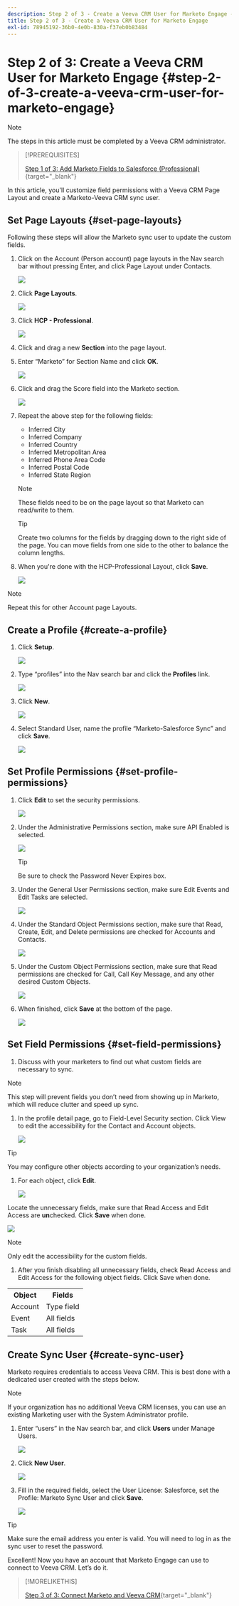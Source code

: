 ```yaml
---
description: Step 2 of 3 - Create a Veeva CRM User for Marketo Engage - Marketo Docs - Product Documentation
title: Step 2 of 3 - Create a Veeva CRM User for Marketo Engage
exl-id: 78945192-36b0-4e0b-830a-f37eb0b83484
---
```

# Step 2 of 3: Create a Veeva CRM User for Marketo Engage {#step-2-of-3-create-a-veeva-crm-user-for-marketo-engage}

>[!NOTE]
>
>The steps in this article must be completed by a Veeva CRM administrator.

>[!PREREQUISITES]
>
>[Step 1 of 3: Add Marketo Fields to Salesforce (Professional)](/help/marketo/product-docs/crm-sync/veeva-crm-sync/setup/step-1-of-3-add-marketo-fields-to-veeva-crm.md){target="_blank"}

In this article, you'll customize field permissions with a Veeva CRM Page Layout and create a Marketo-Veeva CRM sync user.

## Set Page Layouts {#set-page-layouts}

Following these steps will allow the Marketo sync user to update the custom fields.

1. Click on the Account (Person account) page layouts in the Nav search bar without pressing Enter, and click Page Layout under Contacts.

   ![](assets/step-2-of-3-create-a-veeva-crm-user-1.png)

1. Click **Page Layouts**.

   ![](assets/step-2-of-3-create-a-veeva-crm-user-2.png)

1. Click **HCP - Professional**.

   ![](assets/step-2-of-3-create-a-veeva-crm-user-3.png)

1. Click and drag a new **Section** into the page layout.

1. Enter “Marketo” for Section Name and click **OK**.

   ![](assets/step-2-of-3-create-a-veeva-crm-user-4.png)

1. Click and drag the Score field into the Marketo section.

   ![](assets/step-2-of-3-create-a-veeva-crm-user-5.png)

1. Repeat the above step for the following fields:

   * Inferred City
   * Inferred Company
   * Inferred Country
   * Inferred Metropolitan Area
   * Inferred Phone Area Code
   * Inferred Postal Code
   * Inferred State Region

   >[!NOTE]
   >
   >These fields need to be on the page layout so that Marketo can read/write to them.

   >[!TIP]
   >
   >Create two columns for the fields by dragging down to the right side of the page. You can move fields from one side to the other to balance the column lengths.

1. When you're done with the HCP-Professional Layout, click **Save**.

   ![](assets/step-2-of-3-create-a-veeva-crm-user-6.png)

>[!NOTE]
>
>Repeat this for other Account page Layouts.

## Create a Profile {#create-a-profile}

1. Click **Setup**.

   ![](assets/step-2-of-3-create-a-veeva-crm-user-7.png)

1. Type “profiles” into the Nav search bar and click the **Profiles** link.

   ![](assets/step-2-of-3-create-a-veeva-crm-user-8.png)

1. Click **New**.

   ![](assets/step-2-of-3-create-a-veeva-crm-user-9.png)

1. Select Standard User, name the profile “Marketo-Salesforce Sync” and click **Save**.

   ![](assets/step-2-of-3-create-a-veeva-crm-user-10.png)

## Set Profile Permissions {#set-profile-permissions}

1. Click **Edit** to set the security permissions.

   ![](assets/step-2-of-3-create-a-veeva-crm-user-11.png)

1. Under the Administrative Permissions section, make sure API Enabled is selected.

   ![](assets/step-2-of-3-create-a-veeva-crm-user-12.png)

   >[!TIP]
   >
   >Be sure to check the Password Never Expires box.

1. Under the General User Permissions section, make sure Edit Events and Edit Tasks are selected.

   ![](assets/step-2-of-3-create-a-veeva-crm-user-13.png)

1. Under the Standard Object Permissions section, make sure that Read, Create, Edit, and Delete permissions are checked for Accounts and Contacts.

   ![](assets/step-2-of-3-create-a-veeva-crm-user-14.png)

1. Under the Custom Object Permissions section, make sure that Read permissions are checked for Call, Call Key Message, and any other desired Custom Objects.

   ![](assets/step-2-of-3-create-a-veeva-crm-user-15.png)

1. When finished, click **Save** at the bottom of the page.

   ![](assets/step-2-of-3-create-a-veeva-crm-user-16.png)

## Set Field Permissions {#set-field-permissions}

1. Discuss with your marketers to find out what custom fields are necessary to sync.

>[!NOTE]
>
>This step will prevent fields you don’t need from showing up in Marketo, which will reduce clutter and speed up sync.

1. In the profile detail page, go to Field-Level Security section. Click View to edit the accessibility for the Contact and Account objects.

   ![](assets/step-2-of-3-create-a-veeva-crm-user-17.png)

>[!TIP]
>
>You may configure other objects according to your organization’s needs.

1. For each object, click **Edit**.

   ![](assets/step-2-of-3-create-a-veeva-crm-user-18.png)

Locate the unnecessary fields, make sure that Read Access and Edit Access are **un**checked. Click **Save** when done.

   ![](assets/step-2-of-3-create-a-veeva-crm-user-19.png)

>[!NOTE]
>
>Only edit the accessibility for the custom fields.

1. After you finish disabling all unnecessary fields, check Read Access and Edit Access for the following object fields. Click Save when done.

<table>
 <tbody>
  <tr>
   <th>Object
   <th>Fields
  </tr>
  <tr>
   <td>Account</td>
   <td>Type field</td>
  </tr>
  <tr>
   <td>Event</td>
   <td>All fields</td>
  </tr>
  <tr>
   <td>Task</td>
   <td>All fields</td>
  </tr>
 </tbody>
</table>

## Create Sync User {#create-sync-user}

Marketo requires credentials to access Veeva CRM. This is best done with a dedicated user created with the steps below.

>[!NOTE]
>
>If your organization has no additional Veeva CRM licenses, you can use an existing Marketing user with the System Administrator profile.

1. Enter “users” in the Nav search bar, and click **Users** under Manage Users.

   ![](assets/step-2-of-3-create-a-veeva-crm-user-20.png)

1. Click **New User**.

   ![](assets/step-2-of-3-create-a-veeva-crm-user-21.png)

1. Fill in the required fields, select the User License: Salesforce, set the Profile: Marketo Sync User and click **Save**.

   ![](assets/step-2-of-3-create-a-veeva-crm-user-22.png)

>[!TIP]
>
>Make sure the email address you enter is valid. You will need to log in as the sync user to reset the password.

Excellent! Now you have an account that Marketo Engage can use to connect to Veeva CRM. Let’s do it.

>[!MORELIKETHIS]
>
>[Step 3 of 3: Connect Marketo and Veeva CRM](/help/marketo/product-docs/crm-sync/veeva-crm-sync/setup/step-3-of-3-connect-marketo-engage-and-veeva-crm.md){target="_blank"}
